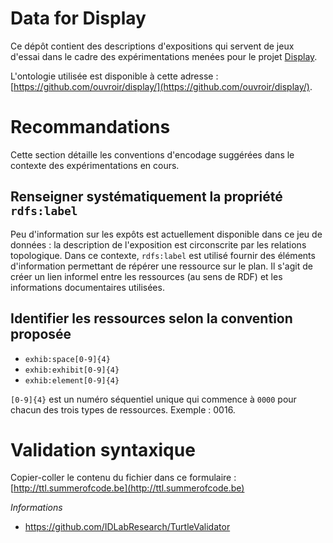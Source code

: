 # Data for Display

Ce dépôt contient des descriptions d'expositions qui servent de jeux d'essai dans le cadre des expérimentations menées pour le projet [Display](https://github.com/ouvroir/display/).

L'ontologie utilisée est disponible à cette adresse : [https://github.com/ouvroir/display/](https://github.com/ouvroir/display/).

# Recommandations

Cette section détaille les conventions d'encodage suggérées dans le contexte des expérimentations en cours.

## Renseigner systématiquement la propriété `rdfs:label`

Peu d'information sur les expôts est actuellement disponible dans ce jeu de données : la description de l'exposition est circonscrite par les relations topologique.
Dans ce contexte, `rdfs:label` est utilisé fournir des éléments d'information permettant de répérer une ressource sur le plan. Il s'agit de créer un lien informel entre les ressources (au sens de RDF) et les informations documentaires utilisées.

## Identifier les ressources selon la convention proposée

- `exhib:space[0-9]{4}`
- `exhib:exhibit[0-9]{4}`
- `exhib:element[0-9]{4}`

`[0-9]{4}` est un numéro séquentiel unique qui commence à `0000` pour chacun des trois types de ressources. Exemple : 0016.

# Validation syntaxique

Copier-coller le contenu du fichier dans ce formulaire : [http://ttl.summerofcode.be](http://ttl.summerofcode.be)

*Informations*

- https://github.com/IDLabResearch/TurtleValidator